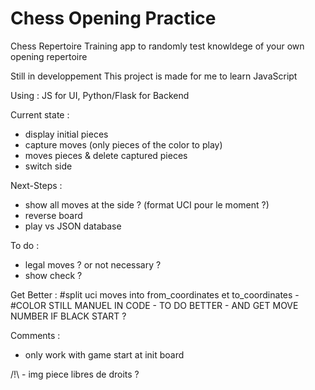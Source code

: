 # Chess Opening Practice

Chess Repertoire Training app to randomly test knowldege of your own opening repertoire

Still in developpement
This project is made for me to learn JavaScript


Using : JS for UI, Python/Flask for Backend

Current state :
- display initial pieces
- capture moves (only pieces of the color to play)
- moves pieces & delete captured pieces
- switch side

Next-Steps :
- show all moves at the side ? (format UCI pour le moment ?)
- reverse board
- play vs JSON database
    

To do :
- legal moves ? or not necessary ?
- show check ?

Get Better : 
#split uci moves into from_coordinates et to_coordinates - #COLOR STILL MANUEL IN CODE - TO DO BETTER - AND GET MOVE NUMBER IF BLACK START ?


Comments : 
- only work with game start at init board



/!\ - img piece libres de droits ?
